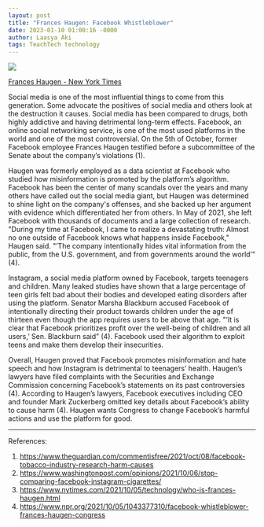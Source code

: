 ```yaml
---
layout: post
title: "Frances Haugen: Facebook Whistleblower"
date: 2023-01-10 01:00:16 -0000
author: Laasya Aki
tags: TeachTech technology
---
```


![](https://img1.wsimg.com/isteam/ip/256c2eac-6fce-4fa6-8cc2-cb0858d3cc58/merlin_195772692_e38770d5-70d2-4a19-9632-be16.webp/:/cr=t:0%25,l:0%25,w:100%25,h:100%25/rs=w:1280)

[Frances Haugen - New York Times](https://www.nytimes.com/2021/10/05/technology/who-is-frances-haugen.html)

Social media is one of the most influential things to come from this generation. Some advocate the positives of social media and others look at the destruction it causes. Social media has been compared to drugs, both highly addictive and having detrimental long-term effects. Facebook, an online social networking service, is one of the most used platforms in the world and one of the most controversial. On the 5th of October, former Facebook employee Frances Haugen testified before a subcommittee of the Senate about the company’s violations (1).

Haugen was formerly employed as a data scientist at Facebook who studied how misinformation is promoted by the platform’s algorithm. Facebook has been the center of many scandals over the years and many others have called out the social media giant, but Haugen was determined to shine light on the company's offenses, and she backed up her argument with evidence which differentiated her from others. In May of 2021, she left Facebook with thousands of documents and a large collection of research. "During my time at Facebook, I came to realize a devastating truth: Almost no one outside of Facebook knows what happens inside Facebook," Haugen said. "’The company intentionally hides vital information from the public, from the U.S. government, and from governments around the world’” (4).

Instagram, a social media platform owned by Facebook, targets teenagers and children. Many leaked studies have shown that a large percentage of teen girls felt bad about their bodies and developed eating disorders after using the platform. Senator Marsha Blackburn accused Facebook of intentionally directing their product towards children under the age of thirteen even though the app requires users to be above that age. "’It is clear that Facebook prioritizes profit over the well-being of children and all users,’ Sen. Blackburn said” (4). Facebook used their algorithm to exploit teens and make them develop their insecurities.

Overall, Haugen proved that Facebook promotes misinformation and hate speech and how Instagram is detrimental to teenagers’ health. Haugen’s lawyers have filed complaints with the Securities and Exchange Commission concerning Facebook’s statements on its past controversies (4). According to Haugen’s lawyers, Facebook executives including CEO and founder Mark Zuckerberg omitted key details about Facebook’s ability to cause harm (4). Haugen wants Congress to change Facebook’s harmful actions and use the platform for good. 

---

References:

1. https://www.theguardian.com/commentisfree/2021/oct/08/facebook-tobacco-industry-research-harm-causes
2. https://www.washingtonpost.com/opinions/2021/10/06/stop-comparing-facebook-instagram-cigarettes/
3. https://www.nytimes.com/2021/10/05/technology/who-is-frances-haugen.html
4. https://www.npr.org/2021/10/05/1043377310/facebook-whistleblower-frances-haugen-congress
